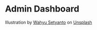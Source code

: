 # Admin Dashboard

Illustration by <a href="https://unsplash.com/@setyanski?utm_content=creditCopyText&utm_medium=referral&utm_source=unsplash">Wahyu Setyanto</a> on <a href="https://unsplash.com/illustrations/a-fun-colorful-pattern-of-various-fruits-and-vegetables-0G5-xbznfFg?utm_content=creditCopyText&utm_medium=referral&utm_source=unsplash">Unsplash</a>